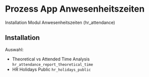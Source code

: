 # Prozess App Anwesenheitszeiten
Installation Modul Anwesenheitszeiten (hr_attendance)

## Installation

Auswahl:
* Theoretical vs Attended Time Analysis `hr_attendance_report_theoretical_time`
* HR Holidays Public `hr_holidays_public`
